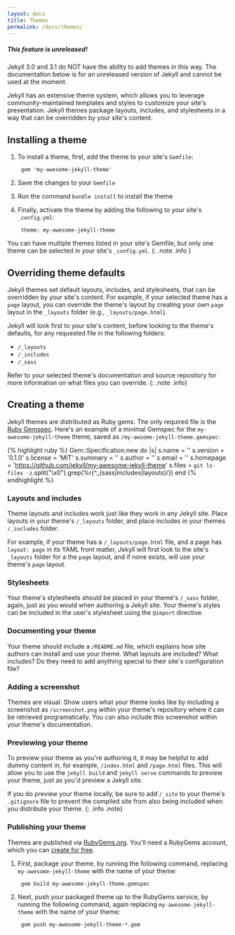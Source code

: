 ```yaml
---
layout: docs
title: Themes
permalink: /docs/themes/
---
```


<div class="note unreleased">
  <h5>This feature is unreleased!</h5>
  <p>
    Jekyll 3.0 and 3.1 do NOT have the ability to add themes in this way.
    The documentation below is for an unreleased version of Jekyll and
    cannot be used at the moment.
  </p>
</div>

Jekyll has an extensive theme system, which allows you to leverage community-maintained templates and styles to customize your site's presentation. Jekyll themes package layouts, includes, and stylesheets in a way that can be overridden by your site's content.

## Installing a theme

1. To install a theme, first, add the theme to your site's `Gemfile`:

        gem 'my-awesome-jekyll-theme'

2. Save the changes to your `Gemfile`
3. Run the command `bundle install` to install the theme
4. Finally, activate the theme by adding the following to your site's `_config.yml`:

        theme: my-awesome-jekyll-theme

You can have multiple themes listed in your site's Gemfile, but only one theme can be selected in your site's `_config.yml`.
{: .note .info }

## Overriding theme defaults

Jekyll themes set default layouts, includes, and stylesheets, that can be overridden by your site's content. For example, if your selected theme has a `page` layout, you can override the theme's layout by creating your own `page` layout in the `_layouts` folder (e.g., `_layouts/page.html`).

Jekyll will look first to your site's content, before looking to the theme's defaults, for any requested file in the following folders:

* `/_layouts`
* `/_includes`
* `/_sass`

Refer to your selected theme's documentation and source repository for more information on what files you can override.
{: .note .info}

## Creating a theme

Jekyll themes are distributed as Ruby gems. The only required file is the [Ruby Gemspec](http://guides.rubygems.org/specification-reference/). Here's an example of a minimal Gemspec for the `my-awesome-jekyll-theme` theme, saved as `/my-awsome-jekyll-theme.gemspec`:

{% highlight ruby %}
Gem::Specification.new do |s|
  s.name     = '<THEME TITLE>'
  s.version  = '0.1.0'
  s.license  = 'MIT'
  s.summary  = '<THEME DESCRIPTION>'
  s.author   = '<YOUR NAME>'
  s.email    = '<YOUR EMAIL>'
  s.homepage = 'https://github.com/jekyll/my-awesome-jekyll-theme'
  s.files    = `git ls-files -z`.split("\x0").grep(%r{^_(sass|includes|layouts)/})
end
{% endhighlight %}

### Layouts and includes

Theme layouts and includes work just like they work in any Jekyll site. Place layouts in your theme's `/_layouts` folder, and place includes in your themes `/_includes` folder.

For example, if your theme has a `/_layouts/page.html` file, and a page has `layout: page` in its YAML front matter, Jekyll will first look to the site's `_layouts` folder for a the `page` layout, and if none exists, will use your theme's `page` layout.

### Stylesheets

Your theme's stylesheets should be placed in your theme's `/_sass` folder, again, just as you would when authoring a Jekyll site. Your theme's styles can be included in the user's stylesheet using the `@import` directive.

### Documenting your theme

Your theme should include a `/README.md` file, which explains how site authors can install and use your theme. What layouts are included? What includes? Do they need to add anything special to their site's configuration file?

### Adding a screenshot

Themes are visual. Show users what your theme looks like by including a screenshot as `/screenshot.png` within your theme's repository where it can be retrieved programatically. You can also include this screenshot within your theme's documentation.

### Previewing your theme

To preview your theme as you're authoring it, it may be helpful to add dummy content in, for example, `/index.html` and `/page.html` files. This will allow you to use the `jekyll build` and `jekyll serve` commands to preview your theme, just as you'd preview a Jekyll site.

If you do preview your theme locally, be sure to add `/_site` to your theme's `.gitignore` file to prevent the compiled site from also being included when you distribute your theme.
{: .info .note}

### Publishing your theme

Themes are published via [RubyGems.org](https://rubygems.org). You'll need a RubyGems account, which you can [create for free](https://rubygems.org/sign_up).

1. First, package your theme, by running the following command, replacing `my-awesome-jekyll-theme` with the name of your theme:

        gem build my-awesome-jekyll-theme.gemspec

2. Next, push your packaged theme up to the RubyGems service, by running the following command, again replacing `my-awesome-jekyll-theme` with the name of your theme:

        gem push my-awesome-jekyll-theme-*.gem
